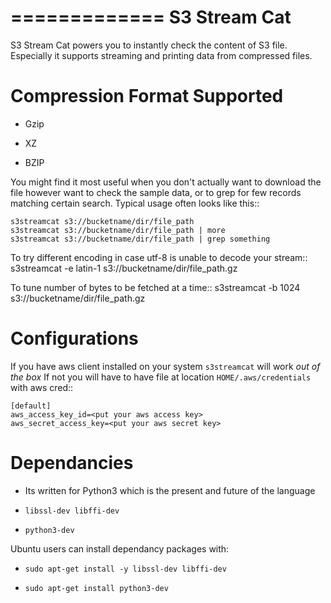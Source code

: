 =============
S3 Stream Cat
=============

S3 Stream Cat powers you to instantly check the content of S3 file.
Especially it supports streaming and printing data from compressed files.

Compression Format Supported
============================

* Gzip

* XZ

* BZIP

You might find it most useful when you don't actually want to download the file 
however want to check the sample data, or to grep for few records matching 
certain search. 
Typical usage often looks like this::

    s3streamcat s3://bucketname/dir/file_path
    s3streamcat s3://bucketname/dir/file_path | more
    s3streamcat s3://bucketname/dir/file_path | grep something

To try different encoding in case utf-8 is unable to decode your stream::
    s3streamcat -e latin-1 s3://bucketname/dir/file_path.gz

To tune number of bytes to be fetched at a time::
    s3streamcat -b 1024 s3://bucketname/dir/file_path.gz

Configurations
==============
If you have aws client installed on your system ``s3streamcat`` will work *out of the box*
If not you will have to have file at location ``HOME/.aws/credentials`` with aws cred::

    [default]
    aws_access_key_id=<put your aws access key>
    aws_secret_access_key=<put your aws secret key>

Dependancies
============

* Its written for Python3 which is the present and future of the language

* ``libssl-dev libffi-dev``

* ``python3-dev``

Ubuntu users can install dependancy packages with:

* ``sudo apt-get install -y libssl-dev libffi-dev``

* ``sudo apt-get install python3-dev``
